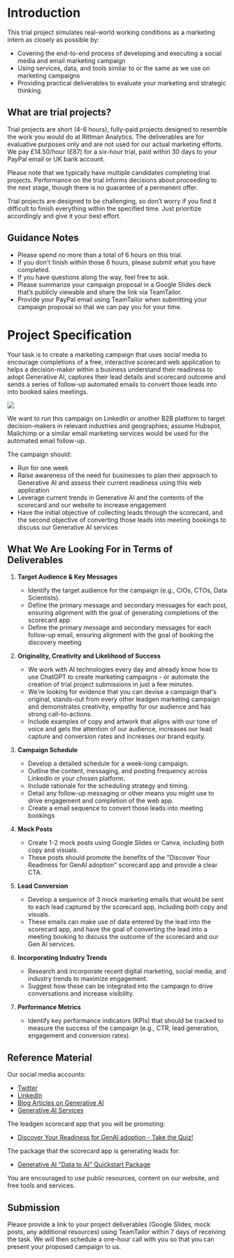 # Introduction

This trial project simulates real-world working conditions as a marketing intern as closely as possible by:
- Covering the end-to-end process of developing and executing a social media and email marketing campaign
- Using services, data, and tools similar to or the same as we use on marketing campaigns
- Providing practical deliverables to evaluate your marketing and strategic thinking.

## What are trial projects?

Trial projects are short (4-6 hours), fully-paid projects designed to resemble the work you would do at Rittman Analytics. The deliverables are for evaluative purposes only and are not used for our actual marketing efforts. We pay £14.50/hour (£87) for a six-hour trial, paid within 30 days to your PayPal email or UK bank account.

Please note that we typically have multiple candidates completing trial projects. Performance on the trial informs decisions about proceeding to the next stage, though there is no guarantee of a permanent offer.

Trial projects are designed to be challenging, so don’t worry if you find it difficult to finish everything within the specified time. Just prioritize accordingly and give it your best effort.

## Guidance Notes

- Please spend no more than a total of 6 hours on this trial.
- If you don't finish within those 6 hours, please submit what you have completed.
- If you have questions along the way, feel free to ask.
- Please summarize your campaign proposal in a Google Slides deck that’s publicly viewable and share the link via TeamTailor.
- Provide your PayPal email using TeamTailor when submitting your campaign proposal so that we can pay you for your time.

# Project Specification

Your task is to create a marketing campaign that uses social media to encourage completions of a free, interactive scorecard web application to helps a decision-maker within a business understand their readiness to adopt Generative AI, captures their lead details and scorecard outcome and sends a series of follow-up automated emails to convert those leads into into booked sales meetings.

<a href="https://go.rittmananalytics.com/genai"><img src="https://images.squarespace-cdn.com/content/v1/63b6c9e3cbf92e7d56375d12/3701bc56-6cef-40c1-b71a-cd556a358f8b/quiz.jpg?format=500w"></a>

We want to run this campaign on LinkedIn or another B2B platform to target decision-makers in relevant industries and geographies; assume Hubspot, Mailchimp or a similar email marketing services would be used for the automated email follow-up.

The campaign should:
- Run for one week
- Raise awareness of the need for businesses to plan their approach to Generative AI and assess their current readiness using this web application
- Leverage current trends in Generative AI and the contents of the scorecard and our website to increase engagement
- Have the initial objective of collecting leads through the scorecard, and the second objective of converting those leads into meeting bookings to discuss our Generative AI services

## What We Are Looking For in Terms of Deliverables

1. **Target Audience & Key Messages**
   - Identify the target audience for the campaign (e.g., CIOs, CTOs, Data Scientists).
   - Define the primary message and secondary messages for each post, ensuring alignment with the goal of generating completions of the scorecard app
   - Define the primary message and secondary messages for each follow-up email, ensuring alignment with the goal of booking the discovery meeting
  
2. **Originality, Creativity and Likelihood of Success**
   - We work with AI technologies every day and already know how to use ChatGPT to create marketing campaigns - or automate the creation of trial project submissions in just a few minutes.
   - We're looking for evidence that you can devise a campaign that's original, stands-out from every other leadgen marketing campaign and demonstrates creativity, empathy for our audience and has strong call-to-actions.
   - Include examples of copy and artwork that aligns with our tone of voice and gets the attention of our audience, increases our lead capture and conversion rates and increases our brand equity.

3. **Campaign Schedule**
   - Develop a detailed schedule for a week-long campaign.
   - Outline the content, messaging, and posting frequency across LinkedIn or your chosen platform.
   - Include rationale for the scheduling strategy and timing.
   - Detail any follow-up messaging or other means you might use to drive engagement and completion of the web app.
   - Create a email sequence to convert those leads into meeting bookings

4. **Mock Posts**
   - Create 1-2 mock posts using Google Slides or Canva, including both copy and visuals.
   - These posts should promote the benefits of the "Discover Your Readiness for GenAI adoption" scorecard app and provide a clear CTA.
  
5. **Lead Conversion**
   - Develop a sequence of 3 mock marketing emails that would be sent to each lead captured by the scorecard app, including both copy and visuals.
   - These emails can make use of data entered by the lead into the scorecard app, and have the goal of converting the lead into a meeting booking to discuss the outcome of the scorecard and our Gen AI services.

6. **Incorporating Industry Trends**
   - Research and incorporate recent digital marketing, social media, and industry trends to maximize engagement.
   - Suggest how these can be integrated into the campaign to drive conversations and increase visibility.

7. **Performance Metrics**
   - Identify key performance indicators (KPIs) that should be tracked to measure the success of the campaign (e.g., CTR, lead generation, engagement and conversion rates).

## Reference Material

Our social media accounts:
- [Twitter](https://twitter.com/rittmananalytic)
- [LinkedIn](https://www.linkedin.com/company/rittmananalytics/)
- [Blog Articles on Generative AI](https://www.rittmananalytics.com/blog/category/Artificial+Intelligence)
- [Generative AI Services](https://www.rittmananalytics.com/offers/artificial-intelligence)

The leadgen scorecard app that you will be promoting:
- [Discover Your Readiness for GenAI adoption - Take the Quiz!](https://go.rittmananalytics.com/genai) 

The package that the scorecard app is generating leads for:
- [Generative AI "Data to AI" Quickstart Package](https://www.rittmananalytics.com/blog/2024/8/2/is-your-business-ready-and-enabled-for-generative-ai)

You are encouraged to use public resources, content on our website, and free tools and services.

## Submission

Please provide a link to your project deliverables (Google Slides, mock posts, any additional resources) using TeamTailor within 7 days of receiving the task. We will then schedule a one-hour call with you so that you can present your proposed campaign to us.

